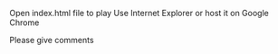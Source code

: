 Open index.html file to play 
Use Internet Explorer or host it on Google Chrome

Please give comments

